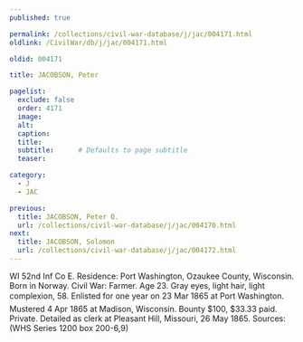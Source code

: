 ```yaml
---
published: true

permalink: /collections/civil-war-database/j/jac/004171.html
oldlink: /CivilWar/db/j/jac/004171.html

oldid: 004171

title: JACOBSON, Peter

pagelist:
  exclude: false
  order: 4171
  image: 
  alt:
  caption:
  title:
  subtitle:      # Defaults to page subtitle
  teaser:

category: 
  - J 
  - JAC

previous:
  title: JACOBSON, Peter O.
  url: /collections/civil-war-database/j/jac/004170.html  
next:
  title: JACOBSON, Solomon
  url: /collections/civil-war-database/j/jac/004172.html   
---
```

WI 52nd Inf Co E. Residence: Port Washington, Ozaukee County, Wisconsin. Born in Norway. Civil War: Farmer. Age 23. Gray eyes, light hair, light complexion, 5&#146;8&#148;. Enlisted for one year on 23 Mar 1865 at Port Washington. Mustered 4 Apr 1865 at Madison, Wisconsin. Bounty $100, $33.33 paid. Private. Detailed as clerk at Pleasant Hill, Missouri, 26 May 1865. Sources: (WHS Series 1200 box 200-6,9)